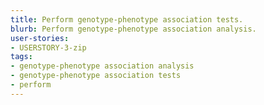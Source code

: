 ```yaml
---
title: Perform genotype-phenotype association tests.
blurb: Perform genotype-phenotype association analysis.
user-stories:
- USERSTORY-3-zip
tags:
- genotype-phenotype association analysis
- genotype-phenotype association tests
- perform
---
```

